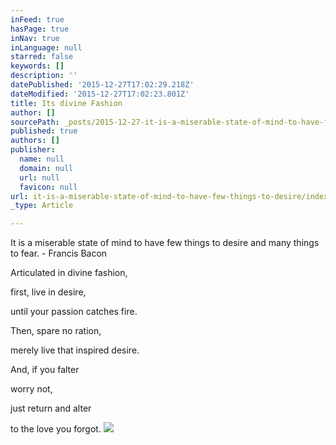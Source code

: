 ```yaml
---
inFeed: true
hasPage: true
inNav: true
inLanguage: null
starred: false
keywords: []
description: ''
datePublished: '2015-12-27T17:02:29.218Z'
dateModified: '2015-12-27T17:02:23.801Z'
title: Its divine Fashion
author: []
sourcePath: _posts/2015-12-27-it-is-a-miserable-state-of-mind-to-have-few-things-to-desire.md
published: true
authors: []
publisher:
  name: null
  domain: null
  url: null
  favicon: null
url: it-is-a-miserable-state-of-mind-to-have-few-things-to-desire/index.html
_type: Article

---
```

It is a miserable state of mind to have few things to desire and many things to fear. - Francis Bacon 

Articulated in divine fashion, 

first, live in desire, 

until your passion catches fire. 

Then, spare no ration, 

merely live that inspired desire. 

And, if you falter 

worry not, 

just return and alter 

to the love you forgot. ![](https://s3-us-west-2.amazonaws.com/the-grid-img/p/92baf5eba0c35f0227acd69bcdb4b8deb379a71c.jpg)
